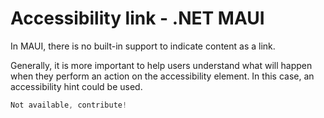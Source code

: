 # Accessibility link - .NET MAUI

In MAUI, there is no built-in support to indicate content as a link.

Generally, it is more important to help users understand what will happen when they perform an action on the accessibility element. In this case, an accessibility hint could be used.

```csharp
Not available, contribute!
```
